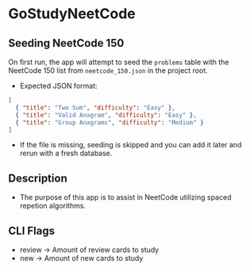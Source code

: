 # GoStudyNeetCode
## Seeding NeetCode 150

On first run, the app will attempt to seed the `problems` table with the NeetCode 150 list from `neetcode_150.json` in the project root.

- Expected JSON format:

```json
[
  { "title": "Two Sum", "difficulty": "Easy" },
  { "title": "Valid Anagram", "difficulty": "Easy" },
  { "title": "Group Anagrams", "difficulty": "Medium" }
]
```

- If the file is missing, seeding is skipped and you can add it later and rerun with a fresh database.

## Description
- The purpose of this app is to assist in NeetCode utilizing spaced repetion algorithms.
## CLI Flags
- review -> Amount of review cards to study
- new -> Amount of new cards to study

